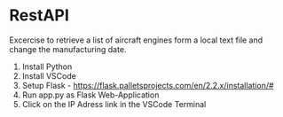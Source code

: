 # RestAPI 
 Excercise to retrieve a list of aircraft engines form a local text file and change the manufacturing date.

1. Install Python
2. Install VSCode
3. Setup Flask - https://flask.palletsprojects.com/en/2.2.x/installation/#
4. Run app.py as Flask Web-Application
5. Click on the IP Adress link in the VSCode Terminal
